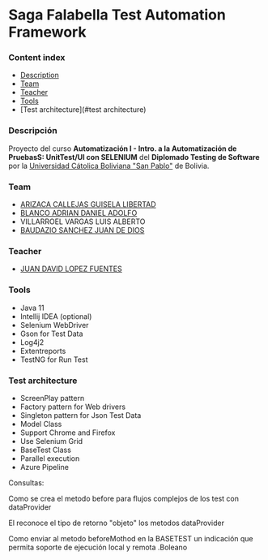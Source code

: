 # Saga Falabella Test Automation Framework
### Content index
- [Description](#descripcion)
- [Team](#integrantes)
- [Teacher](#teacher)
- [Tools](#tools)
- [Test architecture](#test architecture)

### Descripción
Proyecto del curso **Automatización I - Intro. a la Automatización de PruebasS: UnitTest/UI con SELENIUM** del **Diplomado Testing de Software**
por la [Universidad Cátolica Boliviana "San Pablo"](https://www.ucb.edu.bo/) de Bolivia.

### Team
  - [ARIZACA CALLEJAS GUISELA LIBERTAD](https://www.linkedin.com/in/guisela-arizaca/)
  - [BLANCO ADRIAN DANIEL ADOLFO](https://www.linkedin.com/in/daniel-blanco-adrian/)
  - VILLARROEL VARGAS LUIS ALBERTO
  - [BAUDAZIO SANCHEZ JUAN DE DIOS](https://www.linkedin.com/in/juandediosbaudaziosanchez/)

### Teacher
  - [JUAN DAVID LOPEZ FUENTES](https://www.linkedin.com/in/juan-david-lopez/) 

### Tools
  - Java 11
  - Intellij IDEA (optional)
  - Selenium WebDriver
  - Gson for Test Data
  - Log4j2
  - Extentreports
  - TestNG for Run Test

### Test architecture
  - ScreenPlay pattern
  - Factory pattern for Web drivers
  - Singleton pattern for Json Test Data
  - Model Class
  - Support Chrome and Firefox 
  - Use Selenium Grid
  - BaseTest Class
  - Parallel execution
  - Azure Pipeline
  

  
    






Consultas:

Como se crea el metodo before para flujos complejos
de los test con dataProvider

El reconoce el tipo de retorno "objeto" los metodos
dataProvider

Como enviar al metodo beforeMothod en la BASETEST
un indicación que permita soporte de ejecución
local y remota .Boleano



